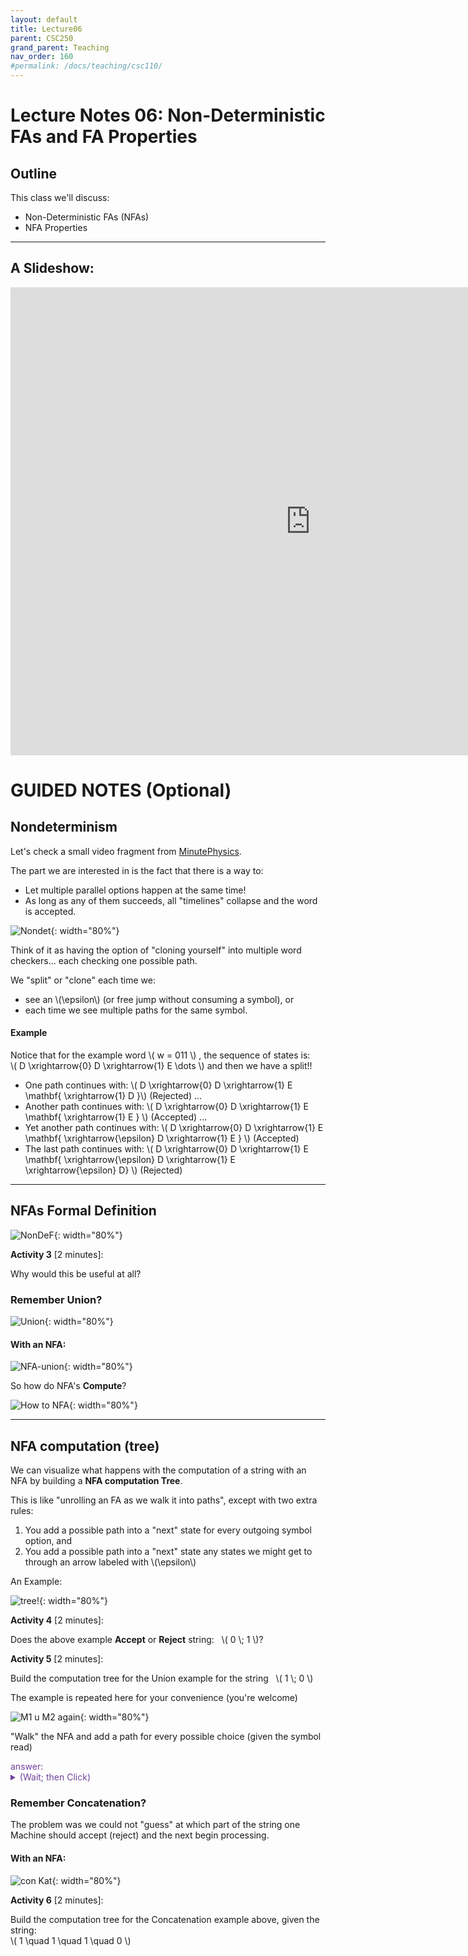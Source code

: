 ```yaml
---
layout: default
title: Lecture06
parent: CSC250
grand_parent: Teaching
nav_order: 160
#permalink: /docs/teaching/csc110/
---  
```


Lecture Notes 06: Non-Deterministic FAs and FA Properties
=====================================================


Outline
-------

This class we'll discuss:

* Non-Deterministic FAs (NFAs)
* NFA Properties

  
* * *

A Slideshow:
---------------


<!-- <iframe src="https://docs.google.com/presentation/d/e/2PACX-1vTZV0N1p1fSZr0deQDeE1LgiTwPuBTVirCETOvtti0wYk2dGgmgL4C2XSRNpGj53PtGx0qokmRkAc5o/embed?start=false&loop=false&delayms=60000" frameborder="0" width="800" height="629" allowfullscreen="true" mozallowfullscreen="true" webkitallowfullscreen="true"></iframe> -->

<iframe src="https://docs.google.com/presentation/d/15l5Qukk0On_BVTGPwyEUnnZCp6z_Bih2IRbYQ1a--Ks/embed?start=false&loop=false&delayms=60000" frameborder="0" width="960" height="749" allowfullscreen="true" mozallowfullscreen="true" webkitallowfullscreen="true"></iframe>



GUIDED NOTES (Optional)
=======================

  
  

Nondeterminism
--------------

Let's check a small video fragment from [MinutePhysics](https://youtu.be/Ywn2Lz5zmYg?t=165).  
  
The part we are interested in is the fact that there is a way to:  

* Let multiple parallel options happen at the same time!
* As long as any of them succeeds, all "timelines" collapse and the word is accepted.
  
  
  
  
  
  
![Nondet](../../../assets/images/csc250/lecture07/Nondeterminism.png){: width="80%"} 
  
  
  
Think of it as having the option of "cloning yourself" into multiple word checkers... each checking one possible path.  
  
We "split" or "clone" each time we:

* see an \\(\\epsilon\\) (or free jump without consuming a symbol), or
* each time we see multiple paths for the same symbol.

  
  
  

#### Example

Notice that for the example word \\( w = 011 \\) , the sequence of states is:  
\\( D \\xrightarrow{0} D \\xrightarrow{1} E \\dots \\) and then we have a split!!  
  

* One path continues with: \\( D \\xrightarrow{0} D \\xrightarrow{1} E \\mathbf{ \\xrightarrow{1} D }\\) (Rejected) ...
* Another path continues with: \\( D \\xrightarrow{0} D \\xrightarrow{1} E \\mathbf{ \\xrightarrow{1} E } \\) (Accepted) ...
* Yet another path continues with: \\( D \\xrightarrow{0} D \\xrightarrow{1} E \\mathbf{ \\xrightarrow{\\epsilon} D \\xrightarrow{1} E } \\) (Accepted)
* The last path continues with: \\( D \\xrightarrow{0} D \\xrightarrow{1} E \\mathbf{ \\xrightarrow{\\epsilon} D \\xrightarrow{1} E \\xrightarrow{\\epsilon} D} \\) (Rejected)

  

* * *

  

NFAs Formal Definition
----------------------

  
  
![NonDeF](../../../assets/images/csc250/lecture07/NonDetFormalDef.png){: width="80%"}  
  
**Activity 3** \[2 minutes\]:  

Why would this be useful at all?

  
  

### Remember Union?

  
  
![Union](../../../assets/images/csc250/lecture07/RememberUnion.png){: width="80%"}  
  

#### With an NFA:

  
  
![NFA-union](../../../assets/images/csc250/lecture07/UnionExmplWithNFA.png){: width="80%"}  
  
So how do NFA's **Compute**?  
  
![How to NFA](../../../assets/images/csc250/lecture07/HowNFAsCompute.png){: width="80%"}  
  

  

* * *

  

NFA computation (tree)
----------------------

We can visualize what happens with the computation of a string with an NFA by building a **NFA computation Tree**.  
  
This is like "unrolling an FA as we walk it into paths", except with two extra rules:

1.  You add a possible path into a "next" state for every outgoing symbol option, and
2.  You add a possible path into a "next" state any states we might get to through an arrow labeled with \\(\\epsilon\\)

  
  
An Example:  
  
![tree!](../../../assets/images/csc250/lecture07/NFAcomputationTree.png){: width="80%"}  
  
**Activity 4** \[2 minutes\]:  

Does the above example **Accept** or **Reject** string:   \\( 0 \\; 1 \\)?

  
  
**Activity 5** \[2 minutes\]:  

Build the computation tree for the Union example for the string   \\( 1 \\; 0 \\)  
  
The example is repeated here for your convenience (you're welcome)  
  
![M1 u M2 again](../../../assets/images/csc250/lecture07/repeatedUnionExample.png){: width="80%"}
  
"Walk" the NFA and add a path for every possible choice (given the symbol read)

   <div class="container mx-lg-5">
    <span style='color:#6f439a'>answer: 
      <details><summary>(Wait; then Click)</summary>
        <p>
          <img class="img-fluid" src="../../../assets/images/csc250/lecture07/unionTree.png" alt="M1 u M2" style="width:50%"><br>
        </p>
      </details>
    </span>
  </div> 

  
  
  

### Remember Concatenation?

  
  
The problem was we could not "guess" at which part of the string one Machine should accept (reject) and the next begin processing.  
  

#### With an NFA:

  
  
![con Kat](../../../assets/images/csc250/lecture07/ConcatExmplWithNFA.png){: width="80%"}  
  
**Activity 6** \[2 minutes\]:  

Build the computation tree for the Concatenation example above, given the string:  
\\( 1 \\quad 1 \\quad 1 \\quad 0 \\)
